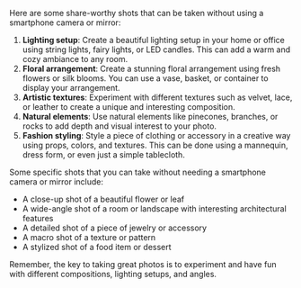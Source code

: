 Here are some share-worthy shots that can be taken without using a smartphone camera or mirror:

1. **Lighting setup**: Create a beautiful lighting setup in your home or office using string lights, fairy lights, or LED candles. This can add a warm and cozy ambiance to any room.
2. **Floral arrangement**: Create a stunning floral arrangement using fresh flowers or silk blooms. You can use a vase, basket, or container to display your arrangement.
3. **Artistic textures**: Experiment with different textures such as velvet, lace, or leather to create a unique and interesting composition.
4. **Natural elements**: Use natural elements like pinecones, branches, or rocks to add depth and visual interest to your photo.
5. **Fashion styling**: Style a piece of clothing or accessory in a creative way using props, colors, and textures. This can be done using a mannequin, dress form, or even just a simple tablecloth.

Some specific shots that you can take without needing a smartphone camera or mirror include:

* A close-up shot of a beautiful flower or leaf
* A wide-angle shot of a room or landscape with interesting architectural features
* A detailed shot of a piece of jewelry or accessory
* A macro shot of a texture or pattern
* A stylized shot of a food item or dessert

Remember, the key to taking great photos is to experiment and have fun with different compositions, lighting setups, and angles.